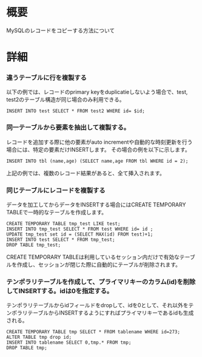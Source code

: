 # 概要
MySQLのレコードをコピーする方法について

# 詳細

### 違うテーブルに行を複製する
以下の例では、レコードのprimary keyをduplicatieしないよう場合で、test, test2のテーブル構造が同じ場合のみ利用できる。
```
INSERT INTO test SELECT * FROM test2 WHERE id= $id;
```

### 同一テーブルから要素を抽出して複製する。
レコードを追加する際に他の要素がauto incrementや自動的な時刻更新を行う場合には、特定の要素だけINSERTします。
その場合の例を以下に示します。
```
INSERT INTO tbl (name,age) (SELECT name,age FROM tbl WHERE id = 2);
```

上記の例では、複数のレコード結果があると、全て挿入されます。

### 同じテーブルにレコードを複製する
データを加工してからデータをINSERTする場合にはCREATE TEMPORARY TABLEで一時的なテーブルを作成します。
```
CREATE TEMPORARY TABLE tmp_test LIKE test;
INSERT INTO tmp_test SELECT * FROM test WHERE id= id ;
UPDATE tmp_test set id = (SELECT MAX(id) FROM test)+1;
INSERT INTO test SELECT * FROM tmp_test;
DROP TABLE tmp_test;
```

CREATE TEMPORARY TABLEは利用しているセッション内だけで有効なテーブルを作成し、セッションが閉じた際に自動的にテーブルが削除されます。

### テンポラリテーブルを作成して、プライマリキーのカラム(id)を削除してINSERTする。idは0を指定する。
テンポラリテーブルからidフィールドをdropして、idを0として、それ以外をテンポラリテーブルからINSERTするようにすればプライマリキーであるidも生成される。
```
CREATE TEMPORARY TABLE tmp SELECT * FROM tablename WHERE id=273;
ALTER TABLE tmp drop id;
INSERT INTO tablename SELECT 0,tmp.* FROM tmp;
DROP TABLE tmp;
```
